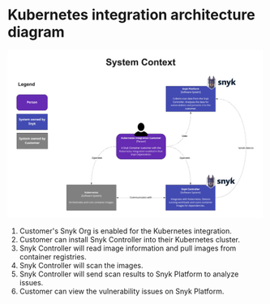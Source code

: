 # Kubernetes integration architecture diagram

![](<../../../.gitbook/assets/System Diagram-Kubernetes integration (1).jpg>)

1. Customer's Snyk Org is enabled for the Kubernetes integration.
2. Customer can install Snyk Controller into their Kubernetes cluster.
3. Snyk Controller will read image information and pull images from container registries.
4. Snyk Controller will scan the images.
5. Snyk Controller will send scan results to Snyk Platform to analyze issues.
6. Customer can view the vulnerability issues on Snyk Platform.
